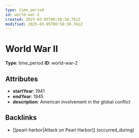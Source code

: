 ```yaml
---
type: time_period
id: world-war-2
created: 2025-03-05T00:58:30.761Z
modified: 2025-03-05T00:58:30.761Z
---
```


# World War II

**Type**: time_period
**ID**: world-war-2

## Attributes

- **startYear**: 1941
- **endYear**: 1945
- **description**: American involvement in the global conflict

## Backlinks

- [[pearl-harbor|Attack on Pearl Harbor]] (occurred_during)


